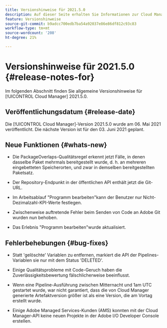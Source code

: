 ```yaml
---
title: Versionshinweise für 2021.5.0
description: Auf dieser Seite erhalten Sie Informationen zur Cloud Manager-Version 2021.5.0.
feature: Versionshinweise
source-git-commit: b9adcc700edb7ba54a92037e86e86df812c93c83
workflow-type: tm+mt
source-wordcount: '208'
ht-degree: 21%

---
```


# Versionshinweise für 2021.5.0 {#release-notes-for}

Im folgenden Abschnitt finden Sie allgemeine Versionshinweise für [!UICONTROL Cloud Manager] 2021.5.0.

## Veröffentlichungsdatum {#release-date}

Die [!UICONTROL Cloud Manager]-Version 2021.5.0 wurde am 06. Mai 2021 veröffentlicht.
Die nächste Version ist für den 03. Juni 2021 geplant.

## Neue Funktionen {#whats-new}

* Die PackageOverlaps-Qualitätsregel erkennt jetzt Fälle, in denen dasselbe Paket mehrmals bereitgestellt wurde, d. h. an mehreren eingebetteten Speicherorten, und zwar in demselben bereitgestellten Paketsatz.

* Der Repository-Endpunkt in der öffentlichen API enthält jetzt die Git-URL.

* Im Arbeitsablauf &quot;Programm bearbeiten&quot;kann der Benutzer nur Nicht-Dezimalzahl-KPI-Werte festlegen.

* Zwischenweise auftretende Fehler beim Senden von Code an Adobe Git wurden nun behoben.

* Das Erlebnis &quot;Programm bearbeiten&quot;wurde aktualisiert.

## Fehlerbehebungen {#bug-fixes}

* Statt &#39;gelöschte&#39; Variablen zu entfernen, markiert die API der Pipelines-Variablen sie nur mit dem Status &#39;DELETED&#39;.

* Einige Qualitätsprobleme mit Code-Geruch haben die Zuverlässigkeitsbewertung fälschlicherweise beeinflusst.

* Wenn eine Pipeline-Ausführung zwischen Mitternacht und 1am UTC gestartet wurde, war nicht garantiert, dass die von Cloud Manager generierte Artefaktversion größer ist als eine Version, die am Vortag erstellt wurde.

* Einige Adobe Managed Services-Kunden (AMS) konnten mit der Cloud Manager-API keine neuen Projekte in der Adobe I/O Developer Console erstellen.
